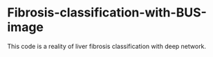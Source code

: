 # Fibrosis-classification-with-BUS-image
This code is a reality of liver fibrosis classification with deep network.
